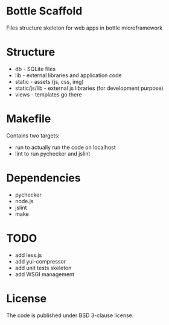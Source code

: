 Bottle Scaffold
===============
Files structure skeleton for web apps in bottle microframework

Structure
=========
  - db            - SQLite files
  - lib           - external libraries and application code
  - static        - assets (js, css, img)
  - static/js/lib - external js libraries (for development purpose)
  - views         - templates go there

Makefile
========
Contains two targets:
  - run to actually run the code on localhost
  - lint to run pychecker and jslint

Dependencies
============
  - pychecker
  - node.js
  - jslint
  - make

TODO
====
  - add less.js
  - add yui-compressor
  - add unit tests skeleton
  - add WSGI management

License
=======
The code is published under BSD 3-clause license.
